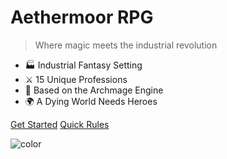 # Aethermoor RPG

> Where magic meets the industrial revolution

* 🏭 Industrial Fantasy Setting
* ⚔️ 15 Unique Professions  
* 🎲 Based on the Archmage Engine
* 🌍 A Dying World Needs Heroes

[Get Started](home.md)
[Quick Rules](rules/basic-rules.md)

<!-- dark background -->
![color](#0f0f0f)
